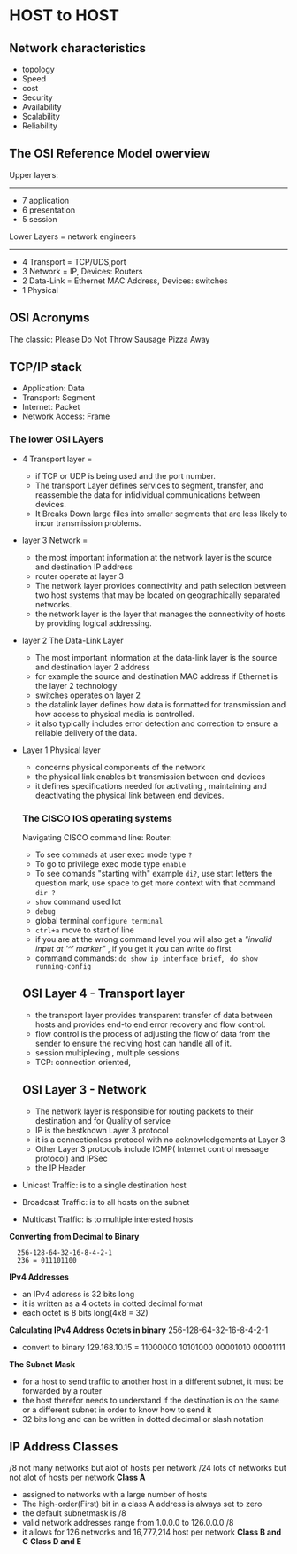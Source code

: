# HOST to HOST

## Network characteristics

- topology
- Speed
- cost
- Security
- Availability
- Scalability
- Reliability

## The OSI Reference Model owerview

Upper layers:

---

- 7 application
- 6 presentation
- 5 session

Lower Layers = network engineers

---

- 4 Transport = TCP/UDS,port
- 3 Network = IP, Devices: Routers
- 2 Data-Link = Ethernet MAC Address, Devices: switches
- 1 Physical

## OSI Acronyms

The classic: Please Do Not Throw Sausage Pizza Away

## TCP/IP stack

- Application: Data
- Transport: Segment
- Internet: Packet
- Network Access: Frame

### The lower OSI LAyers

- 4 Transport layer =

  - if TCP or UDP is being used and the port number.
  - The transport Layer defines services to segment, transfer, and reassemble the data for infidividual communications between devices.
  - It Breaks Down large files into smaller segments that are less likely to incur transmission problems.

- layer 3 Network =

  - the most important information at the network layer is the source and destination IP address
  - router operate at layer 3
  - The network layer provides connectivity and path selection between two host systems that may be located on geographically separated networks.
  - the network layer is the layer that manages the connectivity of hosts by providing logical addressing.

- layer 2 The Data-Link Layer
  - The most important information at the data-link layer is the source and destination layer 2 address
  - for example the source and destination MAC address if Ethernet is the layer 2 technology
  - switches operates on layer 2
  - the datalink layer defines how data is formatted for transmission and how access to physical media is controlled.
  - it also typically includes error detection and correction to ensure a reliable delivery of the data.
- Layer 1 Physical layer

  - concerns physical components of the network
  - the physical link enables bit transmission between end devices
  - it defines specifications needed for activating , maintaining and deactivating the physical link between end devices.

  ### The CISCO IOS operating systems

  Navigating CISCO command line:
  Router:

  - To see commads at user exec mode type `?`
  - To go to privilege exec mode type `enable`
  - To see comands "starting with" example `di?`, use start letters the question mark, use space to get more context with that command `dir ?`
  - `show` command used lot
  - `debug`
  - global terminal `configure terminal`
  - `ctrl+a` move to start of line
  - if you are at the wrong command level you will also get a _"invalid input at '^' marker"_ , if you get it you can write `do` first
  - command commands: `do show ip interface brief`, ` do show running-config`

  ## OSI Layer 4 - Transport layer

  - the transport layer provides transparent transfer of data between hosts and provides end-to end error recovery and flow control.
  - flow control is the process of adjusting the flow of data from the sender to ensure the reciving host can handle all of it.
  - session multiplexing , multiple sessions
  - TCP: connection oriented,

  ## OSI Layer 3 - Network

  - The network layer is responsible for routing packets to their destination and for Quality of service
  - IP is the bestknown Layer 3 protocol
  - it is a connectionless protocol with no acknowledgements at Layer 3
  - Other Layer 3 protocols include ICMP( Internet control message protocol) and IPSec
  - the IP Header

- Unicast Traffic: is to a single destination host
- Broadcast Traffic: is to all hosts on the subnet
- Multicast Traffic: is to multiple interested hosts

**Converting from Decimal to Binary**

      256-128-64-32-16-8-4-2-1
      236 = 011101100

**IPv4 Addresses**

- an IPv4 address is 32 bits long
- it is written as a 4 octets in dotted decimal format
- each octet is 8 bits long(4x8 = 32)

**Calculating IPv4 Address Octets in binary**
256-128-64-32-16-8-4-2-1

- convert to binary 129.168.10.15 = 11000000 10101000 00001010 00001111

**The Subnet Mask**

- for a host to send traffic to another host in a different subnet, it must be forwarded by a router
- the host therefor needs to understand if the destination is on the same or a different subnet in order to know how to send it
- 32 bits long and can be written in dotted decimal or slash notation

## IP Address Classes

/8 not many networks but alot of hosts per network
/24 lots of networks but not alot of hosts per network
**Class A**

- assigned to networks with a large number of hosts
- The high-order(First) bit in a class A address is always set to zero
- the default subnetmask is /8
- valid network addresses range from 1.0.0.0 to 126.0.0.0 /8
- it allows for 126 networks and 16,777,214 host per network
  **Class B and C**
  **Class D and E**
